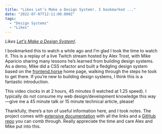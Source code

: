 ```yaml
---
title: "Likes Let’s Make a Design System!. I bookmarked ..."
date: "2022-07-07T12:11:00.000Z"
tags: 
  - "Design Systems"
  - "Likes"
---
```


_Likes [Let's Make a Design System!](https://frontend.horse/episode/lets-make-a-design-system/)._

I bookmarked this to watch a while ago and I’m glad I took the time to watch it. This is a replay of a live Twitch stream hosted by Alex Trost, with Mike Aparicio sharing many lessons he’s learned from building design systems. As a demo, Mike did a CSS refactor and built a fledgling design system based on the [frontend.horse](https://frontend.horse/) home page, walking through the steps he took to get there. If you’re new to building design systems, I think this is a fantastic introduction.

This video clocks in at 2 hours, 45 minutes (I watched at 1.25 speed). I typically do not consume my web design/development knowledge this way—give me a 45 minute talk or 15 minute technical article, please!

Thankfully, there’s a ton of useful information here, and I took notes. The project comes with [extensive documentation](https://fh-tack.netlify.app/) with all the links and a [GitHub repo](https://github.com/peruvianidol/frontend-horse) you can comb through. Really appreciate the time and care Alex and Mike put into this.
